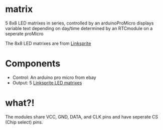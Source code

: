 matrix
======
5 8x8 LED matrixes in series, controlled by an arduinoProMicro displays variable text depending on day/time determined by an RTCmodule on a seperate proMicro

The 8x8 LED matrixes are from [Linksprite](http://linksprite.com/wiki/index.php5?title=LED_Matrix_Kit)

Components
==========

  * Control: An arduino pro micro from ebay
  * Output: 5 [Linksprite LED matrixes](http://linksprite.com/wiki/index.php5?title=LED_Matrix_Kit)

what?!
======

The modules share VCC, GND, DATA, and CLK pins and have seperate CS (Chip select) pins.